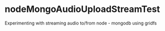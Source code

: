 # nodeMongoAudioUploadStreamTest
Experimenting with streaming audio to/from node - mongodb using gridfs
